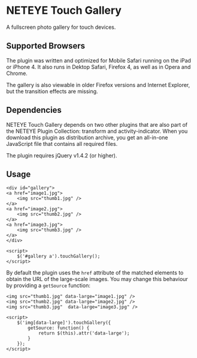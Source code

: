 NETEYE Touch Gallery
====================

A fullscreen photo gallery for touch devices.

Supported Browsers
------------------

The plugin was written and optimized for Mobile Safari running on the iPad or iPhone 4.
It also runs in Dektop Safari, Firefox 4, as well as in Opera and Chrome.

The gallery is also viewable in older Firefox versions and Internet Explorer, but the 
transition effects are missing.

Dependencies
------------

NETEYE Touch Gallery depends on two other plugins that are also part of the NETEYE Plugin 
Collection: transform and activity-indicator. When you download this plugin as distribution 
archive, you get an all-in-one JavaScript file that contains all required files.

The plugin requires jQuery v1.4.2 (or higher).

Usage
-----

	<div id="gallery">
	<a href="image1.jpg">
		<img src="thumb1.jpg" />
	</a>
	<a href="image2.jpg">
		<img src="thumb2.jpg" />
	</a>
	<a href="image3.jpg">
		<img src="thumb3.jpg" />
	</a>
	</div>
	
	<script>
		$('#gallery a').touchGallery();
	</script>

By default the plugin uses the `href` attribute of the matched elements to obtain the URL of the
large-scale images. You may change this behaviour by providing a `getSource` function:

	<img src="thumb1.jpg" data-large="image1.jpg" />
	<img src="thumb2.jpg" data-large="image2.jpg" />
	<img src="thumb3.jpg"  data-large="image3.jpg" />
	
	<script>
		$('img[data-large]').touchGallery({
			getSource: function() { 
				return $(this).attr('data-large');
			}
		});
	</script>


